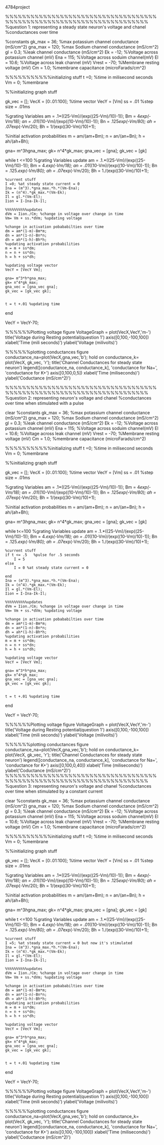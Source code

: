 4784project

%%%%%%%%%%%%%%%%%%%%%%%%%%%%%%%%%%%%%%%%%%%%%%%%%%%%%%%%%%%%%%%%%%%%%%
%question 1: representing a steady state neuron's voltage and chanel
%conductances over time

%constants 
gk_max = 36; %max potassium channel conductance (mS/cm^2)
gna_max = 120; %max Sodium channel conductance (mS/cm^2)
gl = 0.3; %leak channel conductance (mS/cm^2)
Ek = -12; %Voltage across potassium channel (mV)
Ena = 115; %Voltage across soduim channel(mV)
El = 10.6; %Voltage across leak channel (mV)
Vrest = -70; %Membrane resting voltage (mV)
Cm = 1.0; %membrane capacitance (microFarads/cm^2)

%%%%%%%%%%%initializing stuff
t =0; %time in milisecond seconds 
Vm = 0;  %membrane

%%initializing graph stuff

gk_vec = [];
VecX = [0:.01:100]; %time vector
VecY = [Vm]
ss = .01 %step size = .01ms

%grating Variables
am = .1*((25-Vm)/(exp((25-Vm)/10)-1));
Bm = 4*exp(-Vm/18);
an = .01*((10-Vm)/(exp((10-Vm)/10)-1));
Bn = .125*exp(-Vm/80);
ah = .07*exp(-Vm/20);
Bh = 1/(exp((30-Vm)/10)+1);

%initial activation probabilities 
m = am/(am+Bm);
n = an/(an+Bn);
h = ah/(ah+Bh);


gna= m^3*h*gna_max;
gk= n^4*gk_max;
gna_vec = [gna];
gk_vec = [gk]





while t <=100
    %grating Variables update
    am = .1.*((25-Vm)/(exp((25-Vm)/10)-1));
    Bm = 4.*exp(-Vm/18);
    an = .01*((10-Vm)/(exp((10-Vm)/10)-1));
    Bn = .125.*exp(-Vm/80);
    ah = .07*exp(-Vm/20);
    Bh = 1./(exp((30-Vm)/10)+1);
    
    %current stuff
    I =0; %at steady state current = 0
    Ina = (m^3).*gna_max.*h.*(Vm-Ena);
    Ik = (n^4).*gk_max.*(Vm-Ek);
    Il = gl.*(Vm-El);
    Iion = I-Ina-Ik-Il;
    
    %%%%%%%%%%updates
    dVm = Iion./Cm; %change in voltage over change in time
    Vm= Vm + ss.*dVm; %updating voltage
    
    %change in activation pobababilties over time
    dm = am*(1-m)-Bm*m; 
    dn = an*(1-n)-Bn*n;
    dh = ah*(1-h)-Bh*h;
    %updating activation probabilities 
    m = m + ss*dm;
    n = n + ss*dn;
    h = h + ss*dh;
    
    %updating voltage vector
    VecY = [VecY Vm];
    
    gna= m^3*h*gna_max;
    gk= n^4*gk_max;
    gna_vec = [gna_vec gna];
	gk_vec = [gk_vec gk];
    
    
    t = t +.01 %updating time
end

VecY = VecY-70;

%%%%%%Plotting voltage
figure
VoltageGraph = plot(VecX,VecY,'m-')
title('Voltage during Resting potential(question 1')
axis([0,100,-100,100])
xlabel('Time (mili seconds)')
ylabel('Voltage (milivolts)')


%%%%%%plotting conductances
figure
conductance_na=plot(VecX,gna_vec,'b');
hold on
conductance_k= plot(VecX, gk_vec, 'r');
title('Channel Conductances for steady state neuron')
legend([conductance_na, conductance_k], 'conductance for Na+', 'conductance for K+')
axis([0,100,0,5])
xlabel('Time (miliseconds)')
ylabel('Coductance (mS/cm^2)')

%%%%%%%%%%%%%%%%%%%%%%%%%%%%%%%%%%%%%%%%%%%%%%%%%%%%%%%%%%%%%%%%%%%%%%
%question 2: representing neuron's voltage and chanel
%conductances over time when stimulated with a pulse 

clear
%constants 
gk_max = 36; %max potassium channel conductance (mS/cm^2)
gna_max = 120; %max Sodium channel conductance (mS/cm^2)
gl = 0.3; %leak channel conductance (mS/cm^2)
Ek = -12; %Voltage across potassium channel (mV)
Ena = 115; %Voltage across soduim channel(mV)
El = 10.6; %Voltage across leak channel (mV)
Vrest = -70; %Membrane resting voltage (mV)
Cm = 1.0; %membrane capacitance (microFarads/cm^2)

%%%%%%%%%%%initializing stuff
t =0; %time in milisecond seconds 
Vm = 0;  %membrane

%%initializing graph stuff

gk_vec = [];
VecX = [0:.01:100]; %time vector
VecY = [Vm]
ss = .01 %step size = .01ms

%grating Variables
am = .1*((25-Vm)/(exp((25-Vm)/10)-1));
Bm = 4*exp(-Vm/18);
an = .01*((10-Vm)/(exp((10-Vm)/10)-1));
Bn = .125*exp(-Vm/80);
ah = .07*exp(-Vm/20);
Bh = 1/(exp((30-Vm)/10)+1);

%initial activation probabilities 
m = am/(am+Bm);
n = an/(an+Bn);
h = ah/(ah+Bh);


gna= m^3*h*gna_max;
gk= n^4*gk_max;
gna_vec = [gna];
gk_vec = [gk]




while t<=100
    %grating Variables update
    am = .1.*((25-Vm)/(exp((25-Vm)/10)-1));
    Bm = 4.*exp(-Vm/18);
    an = .01*((10-Vm)/(exp((10-Vm)/10)-1));
    Bn = .125.*exp(-Vm/80);
    ah = .07*exp(-Vm/20);
    Bh = 1./(exp((30-Vm)/10)+1);
    
    %current stuff
    if t <= .5   %pulse for .5 seconds
        I = 5   
    else 
        I = 0 %at steady state current = 0
        
    end 
    Ina = (m^3).*gna_max.*h.*(Vm-Ena);
    Ik = (n^4).*gk_max.*(Vm-Ek);
    Il = gl.*(Vm-El);
    Iion = I-Ina-Ik-Il;
    
    %%%%%%%%%%updates
    dVm = Iion./Cm; %change in voltage over change in time
    Vm= Vm + ss.*dVm; %updating voltage
    
    %change in activation pobababilties over time
    dm = am*(1-m)-Bm*m; 
    dn = an*(1-n)-Bn*n;
    dh = ah*(1-h)-Bh*h;
    %updating activation probabilities 
    m = m + ss*dm;
    n = n + ss*dn;
    h = h + ss*dh;
    
    %updating voltage vector
    VecY = [VecY Vm];
    
    gna= m^3*h*gna_max;
    gk= n^4*gk_max;
    gna_vec = [gna_vec gna];
	gk_vec = [gk_vec gk];
    
    
    t = t +.01 %updating time
end

VecY = VecY-70;

%%%%%%Plotting voltage
figure
VoltageGraph = plot(VecX,VecY,'m-')
title('Voltage during Resting potential(question 1')
axis([0,100,-100,100])
xlabel('Time (mili seconds)')
ylabel('Voltage (milivolts)')


%%%%%%plotting conductances
figure
conductance_na=plot(VecX,gna_vec,'b');
hold on
conductance_k= plot(VecX, gk_vec, 'r');
title('Channel Conductances for steady state neuron')
legend([conductance_na, conductance_k], 'conductance for Na+', 'conductance for K+')
axis([0,100,0,40])
xlabel('Time (miliseconds)')
ylabel('Coductance (mS/cm^2)')
%%%%%%%%%%%%%%%%%%%%%%%%%%%%%%%%%%%%%%%%%%%%%%%%%%%%%%%%%%%%%%%%%%%%%%
%question 3: representing neuron's voltage and chanel
%conductances over time when stimulated by a constant current

clear
%constants 
gk_max = 36; %max potassium channel conductance (mS/cm^2)
gna_max = 120; %max Sodium channel conductance (mS/cm^2)
gl = 0.3; %leak channel conductance (mS/cm^2)
Ek = -12; %Voltage across potassium channel (mV)
Ena = 115; %Voltage across soduim channel(mV)
El = 10.6; %Voltage across leak channel (mV)
Vrest = -70; %Membrane resting voltage (mV)
Cm = 1.0; %membrane capacitance (microFarads/cm^2)

%%%%%%%%%%%initializing stuff
t =0; %time in milisecond seconds 
Vm = 0;  %membrane

%%initializing graph stuff

gk_vec = [];
VecX = [0:.01:100]; %time vector
VecY = [Vm]
ss = .01 %step size = .01ms

%grating Variables
am = .1*((25-Vm)/(exp((25-Vm)/10)-1));
Bm = 4*exp(-Vm/18);
an = .01*((10-Vm)/(exp((10-Vm)/10)-1));
Bn = .125*exp(-Vm/80);
ah = .07*exp(-Vm/20);
Bh = 1/(exp((30-Vm)/10)+1);

%initial activation probabilities 
m = am/(am+Bm);
n = an/(an+Bn);
h = ah/(ah+Bh);


gna= m^3*h*gna_max;
gk= n^4*gk_max;
gna_vec = [gna];
gk_vec = [gk]





while t <=100
    %grating Variables update
    am = .1.*((25-Vm)/(exp((25-Vm)/10)-1));
    Bm = 4.*exp(-Vm/18);
    an = .01*((10-Vm)/(exp((10-Vm)/10)-1));
    Bn = .125.*exp(-Vm/80);
    ah = .07*exp(-Vm/20);
    Bh = 1./(exp((30-Vm)/10)+1);
    
    %current stuff
    I =5; %at steady state current = 0 but now it's stimulated
    Ina = (m^3).*gna_max.*h.*(Vm-Ena);
    Ik = (n^4).*gk_max.*(Vm-Ek);
    Il = gl.*(Vm-El);
    Iion = I-Ina-Ik-Il;
    
    %%%%%%%%%%updates
    dVm = Iion./Cm; %change in voltage over change in time
    Vm= Vm + ss.*dVm; %updating voltage
    
    %change in activation pobababilties over time
    dm = am*(1-m)-Bm*m; 
    dn = an*(1-n)-Bn*n;
    dh = ah*(1-h)-Bh*h;
    %updating activation probabilities 
    m = m + ss*dm;
    n = n + ss*dn;
    h = h + ss*dh;
    
    %updating voltage vector
    VecY = [VecY Vm];
    
    gna= m^3*h*gna_max;
    gk= n^4*gk_max;
    gna_vec = [gna_vec gna];
	gk_vec = [gk_vec gk];
    
    
    t = t +.01 %updating time
end

VecY = VecY-70;

%%%%%%Plotting voltage
figure
VoltageGraph = plot(VecX,VecY,'m-')
title('Voltage during Resting potential(question 1')
axis([0,100,-100,100])
xlabel('Time (mili seconds)')
ylabel('Voltage (milivolts)')


%%%%%%plotting conductances
figure
conductance_na=plot(VecX,gna_vec,'b');
hold on
conductance_k= plot(VecX, gk_vec, 'r');
title('Channel Conductances for steady state neuron')
legend([conductance_na, conductance_k], 'conductance for Na+', 'conductance for K+')
axis([0,100,-100,100])
xlabel('Time (miliseconds)')
ylabel('Coductance (mS/cm^2)')
